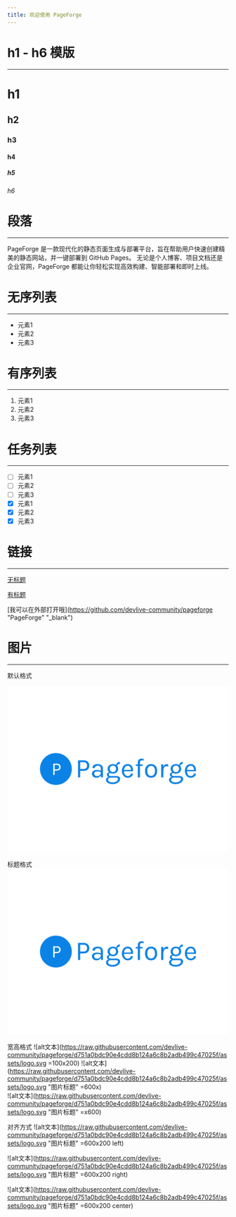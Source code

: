 ```yaml
---
title: 欢迎使用 PageForge
---
```


# h1 - h6 模版

---

# h1

## h2

### h3

#### h4

##### h5

###### h6

# 段落

---

PageForge 是一款现代化的静态页面生成与部署平台，旨在帮助用户快速创建精美的静态网站，并一键部署到 GitHub Pages。
无论是个人博客、项目文档还是企业官网，PageForge 都能让你轻松实现高效构建、智能部署和即时上线。

# 无序列表

---

- 元素1
- 元素2
- 元素3

# 有序列表

---

1. 元素1
2. 元素2
3. 元素3

# 任务列表

---

- [ ] 元素1
- [ ] 元素2
- [ ] 元素3
- [x] 元素1
- [x] 元素2
- [x] 元素3

# 链接

---

[无标题](https://github.com/devlive-community/pageforge)

[有标题](https://github.com/devlive-community/pageforge "PageForge")

[我可以在外部打开哦](https://github.com/devlive-community/pageforge "PageForge" "_blank")

# 图片

---

默认格式

![alt文本](https://raw.githubusercontent.com/devlive-community/pageforge/d751a0bdc90e4cdd8b124a6c8b2adb499c47025f/assets/logo.svg)

标题格式
![alt文本](https://raw.githubusercontent.com/devlive-community/pageforge/d751a0bdc90e4cdd8b124a6c8b2adb499c47025f/assets/logo.svg "图片标题")

宽高格式
![alt文本](https://raw.githubusercontent.com/devlive-community/pageforge/d751a0bdc90e4cdd8b124a6c8b2adb499c47025f/assets/logo.svg =100x200)
![alt文本](https://raw.githubusercontent.com/devlive-community/pageforge/d751a0bdc90e4cdd8b124a6c8b2adb499c47025f/assets/logo.svg "图片标题" =600x)    
![alt文本](https://raw.githubusercontent.com/devlive-community/pageforge/d751a0bdc90e4cdd8b124a6c8b2adb499c47025f/assets/logo.svg "图片标题" =x600)

对齐方式
![alt文本](https://raw.githubusercontent.com/devlive-community/pageforge/d751a0bdc90e4cdd8b124a6c8b2adb499c47025f/assets/logo.svg "图片标题" =600x200 left)

![alt文本](https://raw.githubusercontent.com/devlive-community/pageforge/d751a0bdc90e4cdd8b124a6c8b2adb499c47025f/assets/logo.svg "图片标题" =600x200 right)

![alt文本](https://raw.githubusercontent.com/devlive-community/pageforge/d751a0bdc90e4cdd8b124a6c8b2adb499c47025f/assets/logo.svg "图片标题" =600x200 center)

